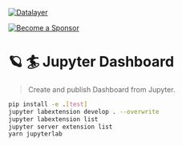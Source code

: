 [![Datalayer](https://assets.datalayer.design/datalayer-25.svg)](https://datalayer.io)

[![Become a Sponsor](https://img.shields.io/static/v1?label=Become%20a%20Sponsor&message=%E2%9D%A4&logo=GitHub&style=flat&color=1ABC9C)](https://github.com/sponsors/datalayer)

# 🪐 🏄 Jupyter Dashboard

> Create and publish Dashboard from Jupyter.

```bash
pip install -e .[test]
jupyter labextension develop . --overwrite
jupyter labextension list
jupyter server extension list
yarn jupyterlab
```
